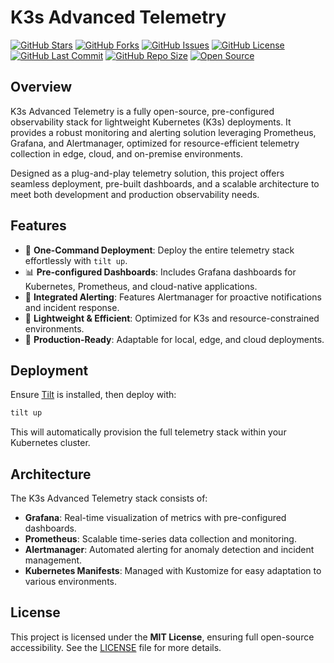 # K3s Advanced Telemetry

[![GitHub Stars](https://img.shields.io/github/stars/DavainWhite/k3s-advanced-telemetry?style=social)](https://github.com/DavainWhite/k3s-advanced-telemetry/stargazers)
[![GitHub Forks](https://img.shields.io/github/forks/DavainWhite/k3s-advanced-telemetry?style=social)](https://github.com/DavainWhite/k3s-advanced-telemetry/network/members)
[![GitHub Issues](https://img.shields.io/github/issues/DavainWhite/k3s-advanced-telemetry)](https://github.com/DavainWhite/k3s-advanced-telemetry/issues)
[![GitHub License](https://img.shields.io/github/license/DavainWhite/k3s-advanced-telemetry)](./LICENSE)
[![GitHub Last Commit](https://img.shields.io/github/last-commit/DavainWhite/k3s-advanced-telemetry)](https://github.com/DavainWhite/k3s-advanced-telemetry/commits/main)
[![GitHub Repo Size](https://img.shields.io/github/repo-size/DavainWhite/k3s-advanced-telemetry)](https://github.com/DavainWhite/k3s-advanced-telemetry)
[![Open Source](https://badgen.net/badge/Open%20Source/MIT/blue)](./LICENSE)

## Overview

K3s Advanced Telemetry is a fully open-source, pre-configured observability stack for lightweight Kubernetes (K3s) deployments. It provides a robust monitoring and alerting solution leveraging Prometheus, Grafana, and Alertmanager, optimized for resource-efficient telemetry collection in edge, cloud, and on-premise environments.

Designed as a plug-and-play telemetry solution, this project offers seamless deployment, pre-built dashboards, and a scalable architecture to meet both development and production observability needs.

## Features

- 🚀 **One-Command Deployment**: Deploy the entire telemetry stack effortlessly with `tilt up`.
- 📊 **Pre-configured Dashboards**: Includes Grafana dashboards for Kubernetes, Prometheus, and cloud-native applications.
- 🔔 **Integrated Alerting**: Features Alertmanager for proactive notifications and incident response.
- 🔄 **Lightweight & Efficient**: Optimized for K3s and resource-constrained environments.
- 🔧 **Production-Ready**: Adaptable for local, edge, and cloud deployments.

## Deployment

Ensure [Tilt](https://tilt.dev/) is installed, then deploy with:

```sh
tilt up
```

This will automatically provision the full telemetry stack within your Kubernetes cluster.

## Architecture

The K3s Advanced Telemetry stack consists of:
- **Grafana**: Real-time visualization of metrics with pre-configured dashboards.
- **Prometheus**: Scalable time-series data collection and monitoring.
- **Alertmanager**: Automated alerting for anomaly detection and incident management.
- **Kubernetes Manifests**: Managed with Kustomize for easy adaptation to various environments.

## License

This project is licensed under the **MIT License**, ensuring full open-source accessibility. See the [LICENSE](./LICENSE) file for more details.
